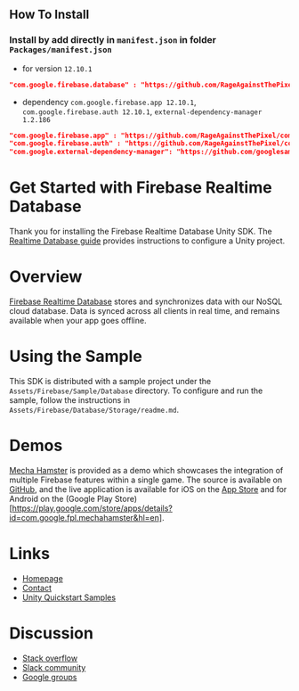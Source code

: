 ## How To Install
### Install by add directly in `manifest.json` in folder `Packages/manifest.json`
- for version `12.10.1`
```json
"com.google.firebase.database" : "https://github.com/RageAgainstThePixel/com.google.firebase.database.git#12.10.1",
```
- dependency `com.google.firebase.app 12.10.1`, `com.google.firebase.auth 12.10.1`, `external-dependency-manager 1.2.186`
```json
"com.google.firebase.app" : "https://github.com/RageAgainstThePixel/com.google.firebase.app.git#12.9.0",
"com.google.firebase.auth" : "https://github.com/RageAgainstThePixel/com.google.firebase.auth.git#12.9.0",
"com.google.external-dependency-manager": "https://github.com/googlesamples/unity-jar-resolver.git?path=upm#v1.2.186",
```

Get Started with Firebase Realtime Database
===========================================

Thank you for installing the Firebase Realtime Database Unity SDK. The
[Realtime Database guide](https://firebase.google.com/docs/database/unity/start)
provides instructions to configure a Unity project.

# Overview

[Firebase Realtime Database](https://firebase.google.com/products/realtime-database/)
stores and synchronizes data with our NoSQL cloud database. Data is synced
across all clients in real time, and remains available when your app goes
offline.

# Using the Sample

This SDK is distributed with a sample project under the
`Assets/Firebase/Sample/Database` directory. To configure and run the sample,
follow the instructions in `Assets/Firebase/Database/Storage/readme.md`.

# Demos

[Mecha Hamster](https://github.com/google/mechahamster) is provided as a demo
which showcases the integration of multiple Firebase features within a single
game.  The source is available on
[GitHub](https://github.com/google/mechahamster), and the live application
is available for iOS on the
[App Store](https://itunes.apple.com/us/app/mechahamster/id1286046770?mt=8&ign-mpt=uo%3D4)
and for Android on the
(Google Play Store)[https://play.google.com/store/apps/details?id=com.google.fpl.mechahamster&hl=en].

# Links

* [Homepage](https://firebase.google.com/games/)
* [Contact](https://firebase.google.com/support/contact/)
* [Unity Quickstart Samples](https://github.com/firebase/quickstart-unity)

# Discussion

* [Stack overflow](https://stackoverflow.com/questions/tagged/firebase)
* [Slack community](https://firebase-community.slack.com/)
* [Google groups](https://groups.google.com/forum/#!forum/firebase-talk)
